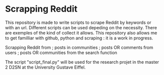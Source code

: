 # Scrapping Reddit

This repository is made to write scripts to scrape Reddit by keywords or with an url. Different scripts can be used depeding on the necessity. There are exemples of the kind of collect it allows. This repository also allows me to get familliar with github, python and scraping : it is a work in progress.  

Scrapping Reddit from ; posts in communities ; posts OR comments from users ; posts OR communities from the search function 

The script "script_final.py" will be used for the research projet in the master 2 D2SN at the University Gustave Eiffel.


